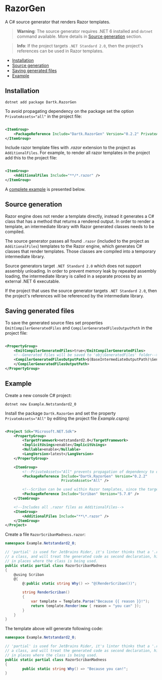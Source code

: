 # RazorGen

A C# source generator that renders Razor templates.

> **Warning**: The source generator requires .NET 6 installed and `dotnet` command available. More
> details in [Source generation](#source-generation) section.

> **Info**: If the project targets `.NET Standard 2.0`, then the project's references can be used in
> Razor templates.

- [Installation](#installation)
- [Source generation](#source-generation)
- [Saving generated files](#saving-generated-files)
- [Example](#example)

## Installation

```text
dotnet add package Dartk.RazorGen
```

To avoid propagating dependency on the package set the option `PrivateAssets="all"` in the project
file:

```xml

<ItemGroup>
    <PackageReference Include="Dartk.RazorGen" Version="0.2.2" PrivateAssets="All" />
</ItemGroup>
```

Include razor template files with *.razor* extension to the project as `AdditionalFiles`. For
example, to render all razor templates in the project add this to the project file:

```xml

<ItemGroup>
    <AdditionalFiles Include="**/*.razor" />
</ItemGroup>
```

A [complete example](#example) is presented below.

## Source generation

Razor engine does not render a template directly, instead it generates a C# class that has a
method that returns a rendered output. In order to render a template, an intermediate library
with Razor generated classes needs to be compiled.

The source generator passes all found `.razor` (included to the project as `AdditionalFiles`)
templates to the Razor engine, which generates C# classes that render templates. Those classes are
compiled into a temporary intermediate library.

Source generators target `.NET Standard 2.0` which does not support assembly unloading. In order to
prevent memory leak by repeated assembly loading, the intermediate library is called in
a separate process by an external .NET 6 executable.

If the project that uses the source generator targets `.NET Standard 2.0`, then the project's
references will be referenced by the intermediate library.

## Saving generated files

To save the generated source files set properties `EmitCompilerGeneratedFiles`
and `CompilerGeneratedFilesOutputPath` in the project file:

```xml

<PropertyGroup>
    <EmitCompilerGeneratedFiles>true</EmitCompilerGeneratedFiles>
    <!--Generated files will be saved to 'obj\GeneratedFiles' folder-->
    <CompilerGeneratedFilesOutputPath>$(BaseIntermediateOutputPath)\GeneratedFiles
    </CompilerGeneratedFilesOutputPath>
</PropertyGroup>
```

## Example

Create a new console C# project:

```text
dotnet new Example.Netstandard2_0
```

Install the package `Dartk.RazorGen` and set the property `PrivateAssets="All"` by
editing the project file *Example.csproj*:

```xml

<Project Sdk="Microsoft.NET.Sdk">
    <PropertyGroup>
        <TargetFramework>netstandard2.0</TargetFramework>
        <ImplicitUsings>enable</ImplicitUsings>
        <Nullable>enable</Nullable>
        <LangVersion>latest</LangVersion>
    </PropertyGroup>

    <ItemGroup>
        <!--PrivateAssets="All" prevents propagation of dependency to other projects-->
        <PackageReference Include="Dartk.RazorGen" Version="0.2.2"
                          PrivateAssets="All" />

        <!--Scriban can be used within Razor templates, since the target platform is netstandard2.0-->
        <PackageReference Include="Scriban" Version="5.7.0" />
    </ItemGroup>

    <!--Includes all .razor files as AdditionalFiles-->
    <ItemGroup>
        <AdditionalFiles Include="**\*.razor" />
    </ItemGroup>
</Project>
```

Create a file `RazorScribanMadness.razor`:

```c#
namespace Example.Netstandard2_0;

// 'partial' is used for JetBrains Rider, it's linter thinks that a '.razor' file declares
// a class, and will treat the generated code as second declaration, highlighting errors
// in places where the class is being used.
public static partial class RazorScribanMadness
{
    @using Scriban
    @{
        @:public static string Why() => "@(RenderScriban())";

        string RenderScriban()
        {
            var template = Template.Parse("Because {{ reason }}!");
            return template.Render(new { reason = "you can" });
        }
    }
}
```

The template above will generate following code:

```c#
namespace Example.Netstandard2_0;

// 'partial' is used for JetBrains Rider, it's linter thinks that a '.razor' file declares
// a class, and will treat the generated code as second declaration, highlighting errors
// in places where the class is being used.
public static partial class RazorScribanMadness
{
        public static string Why() => "Because you can!";
}
```